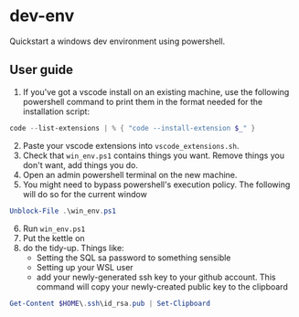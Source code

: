 # dev-env
Quickstart a windows dev environment using powershell.

## User guide
1. If you've got a vscode install on an existing machine, use the following powershell command to print them in the format needed for the installation script:
```powershell 
code --list-extensions | % { "code --install-extension $_" }
```
2. Paste your vscode extensions into `vscode_extensions.sh`. 
3. Check that `win_env.ps1` contains things you want. Remove things you don't want, add things you do.
4. Open an admin powershell terminal on the new machine.
5. You might need to bypass powershell's execution policy. The following will do so for the current window
```powershell 
Unblock-File .\win_env.ps1
```
6. Run `win_env.ps1`
7. Put the kettle on
8. do the tidy-up. Things like:
    - Setting the SQL sa password to something sensible
    - Setting up your WSL user
    - add your newly-generated ssh key to your github account. This command will copy your newly-created public key to the clipboard
```powershell 
Get-Content $HOME\.ssh\id_rsa.pub | Set-Clipboard
```

 
